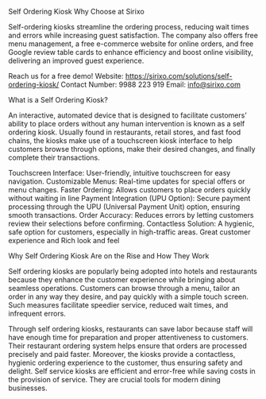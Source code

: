 Self Ordering Kiosk Why Choose at Sirixo

Self-ordering kiosks streamline the ordering process, reducing wait times and errors while increasing guest satisfaction. The company also offers free menu management, a free e-commerce website for online orders, and free Google review table cards to enhance efficiency and boost online visibility, delivering an improved guest experience.

Reach us for a free demo!
Website: https://sirixo.com/solutions/self-ordering-kiosk/
Contact Number: 9988 223 919
Email: info@sirixo.com

What is a Self Ordering Kiosk?

An interactive, automated device that is designed to facilitate customers’ ability to place orders without any human intervention is known as a self ordering kiosk. Usually found in restaurants, retail stores, and fast food chains, the kiosks make use of a touchscreen kiosk interface to help customers browse through options, make their desired changes, and finally complete their transactions.

Touchscreen Interface: User-friendly, intuitive touchscreen for easy navigation.
Customizable Menus: Real-time updates for special offers or menu changes.
Faster Ordering: Allows customers to place orders quickly without waiting in line
Payment Integration (UPU Option): Secure payment processing through the UPU (Universal Payment Unit) option, ensuring smooth transactions.
Order Accuracy: Reduces errors by letting customers review their selections before confirming.
Contactless Solution: A hygienic, safe option for customers, especially in high-traffic areas.
Great customer experience and Rich look and feel

Why Self Ordering Kiosk Are on the Rise and How They Work

Self ordering kiosks are popularly being adopted into hotels and restaurants because they enhance the customer experience while bringing about seamless operations. Customers can browse through a menu, tailor an order in any way they desire, and pay quickly with a simple touch screen. Such measures facilitate speedier service, reduced wait times, and infrequent errors.

Through self ordering kiosks, restaurants can save labor because staff will have enough time for preparation and proper attentiveness to customers. Their restaurant ordering system helps ensure that orders are processed precisely and paid faster. Moreover, the kiosks provide a contactless, hygienic ordering experience to the customer, thus ensuring safety and delight.
Self service kiosks are efficient and error-free while saving costs in the provision of service. They are crucial tools for modern dining businesses.
